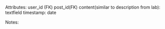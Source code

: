 Attributes: 
    user_id (FK)
    post_id(FK)
    content(similar to description from lab): textfield 
    timestamp: date 

Notes: 
 